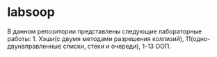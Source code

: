 # labsoop

В данном репозитории представлены следующие лабораторные работы: 1. Хэши(с двумя методами разрешения коллизий), 11(одно-двунаправленные списки, стеки и очереди), 1-13 ООП.
